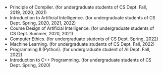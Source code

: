 - Principle of Compiler. (for undergraduate students of CS Dept. Fall, 2019, 2020, 2021)
- Introduction to Artificial Intelligence. (for undergraduate students of CS Dept. Spring, 2020, 2021, 2022)
- Course Design of Artificial Intelligence. (for undergraduate students of CS Dept. Summer, 2020, 2021)
- Computer Ethics. (for undergraduate students of CS Dept. Spring, 2022)
- Machine Learning. (for undergraduate students of CS Dept. Fall, 2022)
- Programming II (Python). (for undergraduate student of AI Dept. Fall, 2022)
- Introduction to C++ Programming. (for undergraduate students of CS Dept. Spring, 2020)
